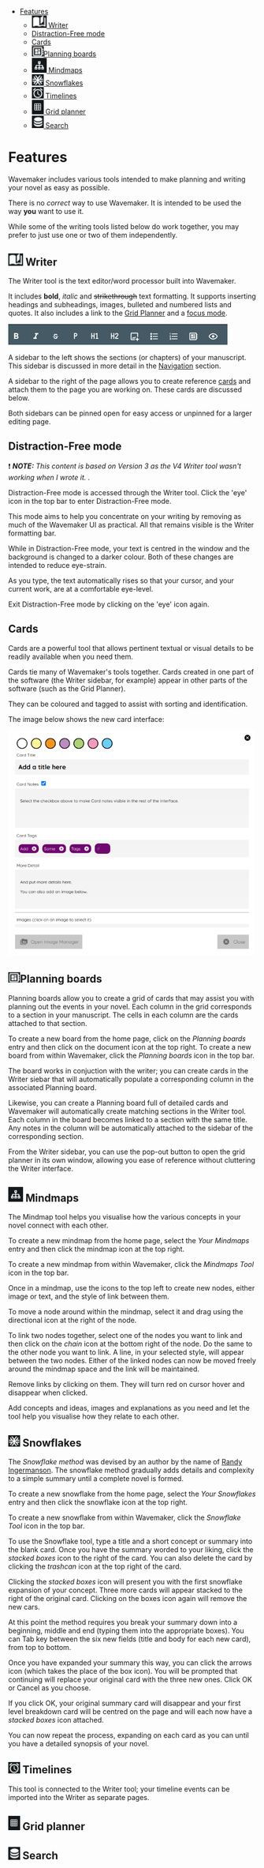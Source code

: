 - [Features](#features)
  - [<img src="../images/manuscript-icon.png" alt="Writer tool" width="30"/> Writer](#-writer)
  - [Distraction-Free mode](#distraction-free-mode)
  - [Cards](#cards)
  - [<img src="../images/planning-board-icon.png" alt="Planning boards" width="24"/>Planning boards](#planning-boards)
  - [<img src="../images/mindmap-icon.png" alt="Mindmaps" width="30"/> Mindmaps](#-mindmaps)
  - [<img src="../images/snowflakes-icon.png" alt="Snowflakes" width="24"/> Snowflakes](#-snowflakes)
  - [<img src="../images/timelines-icon.png" alt="Timelines" width="24"/> Timelines](#-timelines)
  - [<img src="../images/grid-planner-icon.png" alt="Grid planners" width="24"/> Grid planner](#-grid-planner)
  - [<img src="../images/search-icon.png" alt="Search" width="24"/> Search](#-search)

# Features

Wavemaker includes various tools intended to make planning and writing your novel as easy as possible.

There is no _correct_ way to use Wavemaker.
It is intended to be used the way **you** want to use it.

While some of the writing tools listed below do work together, you may prefer to just use one or two of them independently.

## <img src="../images/manuscript-icon.png" alt="Writer tool" width="30"/> Writer

The Writer tool is the text editor/word processor built into Wavemaker.

It includes **bold**, _italic_ and ~~strikethrough~~ text formatting.
It supports inserting headings and subheadings, images, bulleted and numbered lists and quotes.
It also includes a link to the [Grid Planner](#grid-planner) and a [focus mode](#focus-mode).

![Writer bar](../images/writer-bar.png)

A sidebar to the left shows the sections (or chapters) of your manuscript.
This sidebar is discussed in more detail in the [Navigation](navigation.md) section.

A sidebar to the right of the page allows you to create reference [cards](#cards) and attach them to the page you are working on.
These cards are discussed below.

Both sidebars can be pinned open for easy access or unpinned for a larger editing page.

## Distraction-Free mode

:heavy_exclamation_mark: ***NOTE:*** _This content is based on Version 3 as the V4 Writer tool wasn't working when I wrote it. ._

Distraction-Free mode is accessed through the Writer tool.
Click the 'eye' icon in the top bar to enter Distraction-Free mode.

This mode aims to help you concentrate on your writing by removing as much of the Wavemaker UI as practical.
All that remains visible is the Writer formatting bar.

While in Distraction-Free mode, your text is centred in the window and the background is changed to a darker colour.
Both of these changes are intended to reduce eye-strain.

As you type, the text automatically rises so that your cursor, and your current work, are at a comfortable eye-level.

Exit Distraction-Free mode by clicking on the 'eye' icon again.

## Cards

Cards are a powerful tool that allows pertinent textual or visual details to be readily available when you need them.

Cards tie many of Wavemaker's tools together.
Cards created in one part of the software (the Writer sidebar, for example) appear in other parts of the software (such as the Grid Planner).

They can be coloured and tagged to assist with sorting and identification.

The image below shows the new card interface:

<img src="../images/new-card.png" alt="New card" width="500"/>

## <img src="../images/planning-board-icon.png" alt="Planning boards" width="24"/>Planning boards

Planning boards allow you to create a grid of cards that may assist you with planning out the events in your novel.
Each column in the grid corresponds to a section in your manuscript.
The cells in each column are the cards attached to that section.

To create a new board from the home page, click on the _Planning boards_ entry and then click on the document icon at the top right.
To create a new board from within Wavemaker, click the  _Planning boards_ icon in the top bar.

The board works in conjuction with the writer; you can create cards in the Writer siebar that will automatically populate a corresponding column in the associated Planning board.

Likewise, you can create a Planning board full of detailed cards and Wavemaker will automatically create matching sections in the Writer tool. Each column in the board becomes linked to a section with the same title. Any notes in the column will be automatically attached to the sidebar of the corresponding section.

From the Writer sidebar, you can use the pop-out button to open the grid planner in its own window, allowing you ease of reference without cluttering the Writer interface.

## <img src="../images/mindmap-icon.png" alt="Mindmaps" width="30"/> Mindmaps

The Mindmap tool helps you visualise how the various concepts in your novel connect with each other.

To create a new mindmap from the home page, select the _Your Mindmaps_ entry and then click the mindmap icon at the top right.

To create a new mindmap from within Wavemaker, click the _Mindmaps Tool_ icon in the top bar.

Once in a mindmap, use the icons to the top left to create new nodes, either image or text, and the style of link between them.

To move a node around within the mindmap, select it and drag using the directional icon at the right of the node.

To link two nodes together, select one of the nodes you want to link and then click on the _chain_ icon at the bottom right of the node.
Do the same to the other node you want to link.
A line, in your selected style, will appear between the two nodes.
Either of the linked nodes can now be moved freely around the mindmap space and the link will be maintained.

Remove links by clicking on them.
They will turn red on cursor hover and disappear when clicked.

Add concepts and ideas, images and explanations as you need and let the tool help you visualise how they relate to each other.

## <img src="../images/snowflakes-icon.png" alt="Snowflakes" width="24"/> Snowflakes

The _Snowflake method_ was devised by an author by the name of [Randy Ingermanson](https://www.ingermanson.com/).
The snowflake method gradually adds details and complexity to a simple summary until a complete novel is formed.

To create a new snowflake from the home page, select the _Your Snowflakes_ entry and then click the snowflake icon at the top right.

To create a new snowflake from within Wavemaker, click the _Snowflake Tool_ icon in the top bar.

To use the Snowflake tool, type a title and a short concept or summary into the blank card.
Once you have the summary worded to your liking, click the _stacked boxes_ icon to the right of the card.
You can also delete the card by clicking the _trashcan_ icon at the top right of the card.

Clicking the _stacked boxes_ icon will present you with the first snowflake expansion of your concept.
Three more cards will appear stacked to the right of the original card.
Clicking on the boxes icon again will remove the new cars.

At this point the method requires you break your summary down into a beginning, middle and end (typing them into the appropriate boxes).
You can Tab key between the six new fields (title and body for each new card), from top to bottom.

Once you have expanded your summary this way, you can click the arrows icon (which takes the place of the box icon).
You will be prompted that continuing will replace your original card with the three new ones.
Click OK or Cancel as you choose.

If you click OK, your original summary card will disappear and your first level breakdown card will be centred on the page and will each now have a _stacked boxes_ icon attached.

You can now repeat the process, expanding on each card as you can until you have a detailed synopsis of your novel.

## <img src="../images/timelines-icon.png" alt="Timelines" width="24"/> Timelines

This tool is connected to the Writer tool; your timeline events can be imported into the Writer as separate pages.

## <img src="../images/grid-planner-icon.png" alt="Grid planners" width="24"/> Grid planner

## <img src="../images/search-icon.png" alt="Search" width="24"/> Search







